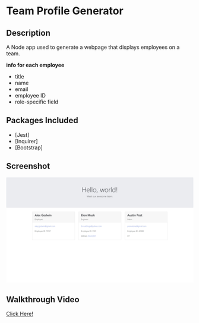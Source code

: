 # Team Profile Generator

## Description
A Node app used to generate a webpage that displays employees on a team.

**info for each employee**
- title
- name
- email
- employee ID
- role-specific field

## Packages Included
- [Jest]
- [Inquirer]
- [Bootstrap]

## Screenshot
![finished page](./images/builtTPG.jpg)

## Walkthrough Video
<a href="https://drive.google.com/file/d/1WhAc3BHfR7DjzQmsBOPsPMFdPeq0xxqQ/view"> Click Here!</a>